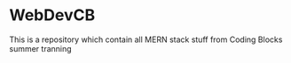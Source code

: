 # WebDevCB
This is a repository which contain all MERN stack stuff from Coding Blocks summer tranning
